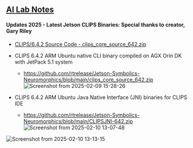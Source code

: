 ## <u>AI Lab Notes</u>

#### Updates 2025 - Latest Jetson CLIPS Binaries: Special thanks to creator, Gary Riley

- [CLIPS/6.4.2 Source Code - clips_core_source_642.zip](https://sourceforge.net/projects/clipsrules/files/CLIPS/6.4.2/clips_core_source_642.zip/download)

 - CLIPS 6.4.2 ARM Ubuntu native CLI binary compiled on AGX Orin DK with JetPack 5.1 system
 
   - https://github.com/rtrelease/Jetson-Symbolics-Neuromorphics/blob/main/clips_core_source_642.zip 
![Screenshot from 2025-02-09 15-28-26](https://github.com/user-attachments/assets/3af29976-7259-498d-a7de-2fc81150e119)

 - CLIPS 6.4.2 ARM Ubuntu Java Native Interface (JNI) binaries for CLIPS IDE
    - https://github.com/rtrelease/Jetson-Symbolics-Neuromorphics/blob/main/CLIPSJNI-642.zip
  ![Screenshot from 2025-02-10 13-07-48](https://github.com/user-attachments/assets/deb3eb30-96bb-4769-8c22-db2d3e9cccee)

![Screenshot from 2025-02-10 13-13-15](https://github.com/user-attachments/assets/9b2355d4-efee-439d-b2e5-d03f35f5bffe)
